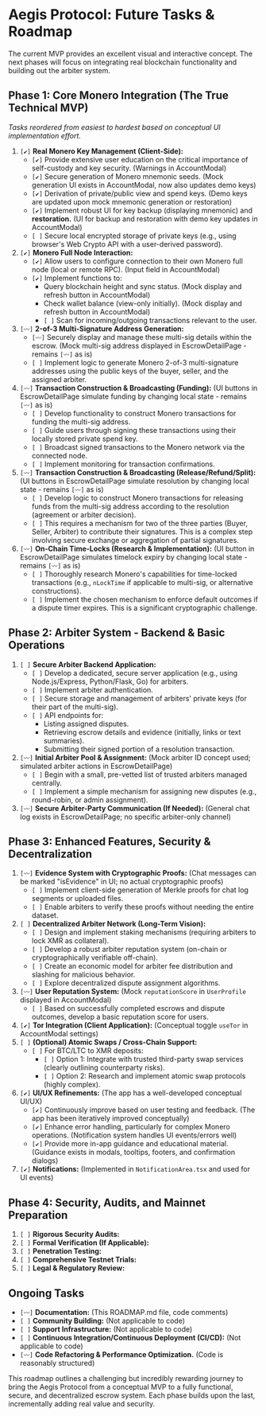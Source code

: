 # Aegis Protocol: Future Tasks & Roadmap

The current MVP provides an excellent visual and interactive concept. The next phases will focus on integrating real blockchain functionality and building out the arbiter system.

## Phase 1: Core Monero Integration (The True Technical MVP)

*Tasks reordered from easiest to hardest based on conceptual UI implementation effort.*

1.  `[✔️]` **Real Monero Key Management (Client-Side):**
    *   `[✔️]` Provide extensive user education on the critical importance of self-custody and key security. (Warnings in AccountModal)
    *   `[✔️]` Secure generation of Monero mnemonic seeds. (Mock generation UI exists in AccountModal, now also updates demo keys)
    *   `[✔️]` Derivation of private/public view and spend keys. (Demo keys are updated upon mock mnemonic generation or restoration)
    *   `[✔️]` Implement robust UI for key backup (displaying mnemonic) and **restoration.** (UI for backup and restoration with demo key updates in AccountModal)
    *   `[ ]` Secure local encrypted storage of private keys (e.g., using browser's Web Crypto API with a user-derived password).
2.  `[✔️]` **Monero Full Node Interaction:**
    *   `[✔️]` Allow users to configure connection to their own Monero full node (local or remote RPC). (Input field in AccountModal)
    *   `[✔️]` Implement functions to:
        *   Query blockchain height and sync status. (Mock display and refresh button in AccountModal)
        *   Check wallet balance (view-only initially). (Mock display and refresh button in AccountModal)
        *   `[ ]` Scan for incoming/outgoing transactions relevant to the user.
3.  `[〰️]` **2-of-3 Multi-Signature Address Generation:**
    *   `[〰️]` Securely display and manage these multi-sig details within the escrow. (Mock multi-sig address displayed in EscrowDetailPage - remains `[〰️]` as is)
    *   `[ ]` Implement logic to generate Monero 2-of-3 multi-signature addresses using the public keys of the buyer, seller, and the assigned arbiter.
4.  `[〰️]` **Transaction Construction & Broadcasting (Funding):** (UI buttons in EscrowDetailPage simulate funding by changing local state - remains `[〰️]` as is)
    *   `[ ]` Develop functionality to construct Monero transactions for funding the multi-sig address.
    *   `[ ]` Guide users through signing these transactions using their locally stored private spend key.
    *   `[ ]` Broadcast signed transactions to the Monero network via the connected node.
    *   `[ ]` Implement monitoring for transaction confirmations.
5.  `[〰️]` **Transaction Construction & Broadcasting (Release/Refund/Split):** (UI buttons in EscrowDetailPage simulate resolution by changing local state - remains `[〰️]` as is)
    *   `[ ]` Develop logic to construct Monero transactions for releasing funds from the multi-sig address according to the resolution (agreement or arbiter decision).
    *   `[ ]` This requires a mechanism for two of the three parties (Buyer, Seller, Arbiter) to contribute their signatures. This is a complex step involving secure exchange or aggregation of partial signatures.
6.  `[〰️]` **On-Chain Time-Locks (Research & Implementation):** (UI button in EscrowDetailPage simulates timelock expiry by changing local state - remains `[〰️]` as is)
    *   `[ ]` Thoroughly research Monero's capabilities for time-locked transactions (e.g., `nLockTime` if applicable to multi-sig, or alternative constructions).
    *   `[ ]` Implement the chosen mechanism to enforce default outcomes if a dispute timer expires. This is a significant cryptographic challenge.

## Phase 2: Arbiter System - Backend & Basic Operations

1.  `[ ]` **Secure Arbiter Backend Application:**
    *   `[ ]` Develop a dedicated, secure server application (e.g., using Node.js/Express, Python/Flask, Go) for arbiters.
    *   `[ ]` Implement arbiter authentication.
    *   `[ ]` Secure storage and management of arbiters' private keys (for their part of the multi-sig).
    *   `[ ]` API endpoints for:
        *   Listing assigned disputes.
        *   Retrieving escrow details and evidence (initially, links or text summaries).
        *   Submitting their signed portion of a resolution transaction.
2.  `[〰️]` **Initial Arbiter Pool & Assignment:** (Mock arbiter ID concept used; simulated arbiter actions in EscrowDetailPage)
    *   `[ ]` Begin with a small, pre-vetted list of trusted arbiters managed centrally.
    *   `[ ]` Implement a simple mechanism for assigning new disputes (e.g., round-robin, or admin assignment).
3.  `[〰️]` **Secure Arbiter-Party Communication (If Needed):** (General chat log exists in EscrowDetailPage; no specific arbiter-only channel)

## Phase 3: Enhanced Features, Security & Decentralization

1.  `[〰️]` **Evidence System with Cryptographic Proofs:** (Chat messages can be marked "isEvidence" in UI; no actual cryptographic proofs)
    *   `[ ]` Implement client-side generation of Merkle proofs for chat log segments or uploaded files.
    *   `[ ]` Enable arbiters to verify these proofs without needing the entire dataset.
2.  `[ ]` **Decentralized Arbiter Network (Long-Term Vision):**
    *   `[ ]` Design and implement staking mechanisms (requiring arbiters to lock XMR as collateral).
    *   `[ ]` Develop a robust arbiter reputation system (on-chain or cryptographically verifiable off-chain).
    *   `[ ]` Create an economic model for arbiter fee distribution and slashing for malicious behavior.
    *   `[ ]` Explore decentralized dispute assignment algorithms.
3.  `[〰️]` **User Reputation System:** (Mock `reputationScore` in `UserProfile` displayed in AccountModal)
    *   `[ ]` Based on successfully completed escrows and dispute outcomes, develop a basic reputation score for users.
4.  `[✔️]` **Tor Integration (Client Application):** (Conceptual toggle `useTor` in AccountModal settings)
5.  `[ ]` **(Optional) Atomic Swaps / Cross-Chain Support:**
    *   `[ ]` For BTC/LTC to XMR deposits:
        *   `[ ]` Option 1: Integrate with trusted third-party swap services (clearly outlining counterparty risks).
        *   `[ ]` Option 2: Research and implement atomic swap protocols (highly complex).
6.  `[✔️]` **UI/UX Refinements:** (The app has a well-developed conceptual UI/UX)
    *   `[✔️]` Continuously improve based on user testing and feedback. (The app has been iteratively improved conceptually)
    *   `[✔️]` Enhance error handling, particularly for complex Monero operations. (Notification system handles UI events/errors well)
    *   `[✔️]` Provide more in-app guidance and educational material. (Guidance exists in modals, tooltips, footers, and confirmation dialogs)
7.  `[✔️]` **Notifications:** (Implemented in `NotificationArea.tsx` and used for UI events)

## Phase 4: Security, Audits, and Mainnet Preparation

1.  `[ ]` **Rigorous Security Audits:**
2.  `[ ]` **Formal Verification (If Applicable):**
3.  `[ ]` **Penetration Testing:**
4.  `[ ]` **Comprehensive Testnet Trials:**
5.  `[ ]` **Legal & Regulatory Review:**

## Ongoing Tasks

*   `[〰️]` **Documentation:** (This ROADMAP.md file, code comments)
*   `[ ]` **Community Building:** (Not applicable to code)
*   `[ ]` **Support Infrastructure:** (Not applicable to code)
*   `[ ]` **Continuous Integration/Continuous Deployment (CI/CD):** (Not applicable to code)
*   `[〰️]` **Code Refactoring & Performance Optimization.** (Code is reasonably structured)

This roadmap outlines a challenging but incredibly rewarding journey to bring the Aegis Protocol from a conceptual MVP to a fully functional, secure, and decentralized escrow system. Each phase builds upon the last, incrementally adding real value and security.